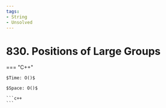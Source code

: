 ```yaml
---
tags:
- String
- Unsolved
---
```



# 830. Positions of Large Groups

=== "C++"

    $Time: O()$

    $Space: O()$

    ```c++
    ```